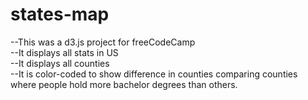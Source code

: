 # states-map
 
--This was a d3.js project for freeCodeCamp <br />
--It displays all stats in US<br />
--It displays all counties<br />
--It is color-coded to show difference in counties comparing counties where people hold more bachelor degrees than others.
